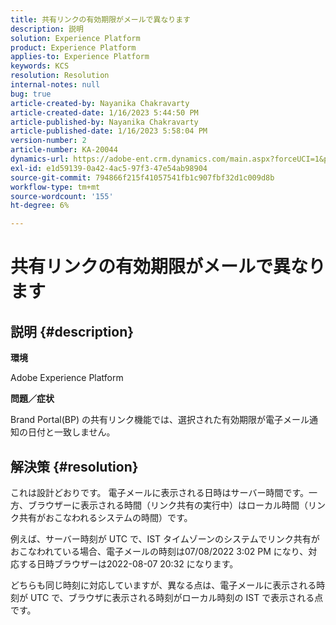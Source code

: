 ```yaml
---
title: 共有リンクの有効期限がメールで異なります
description: 説明
solution: Experience Platform
product: Experience Platform
applies-to: Experience Platform
keywords: KCS
resolution: Resolution
internal-notes: null
bug: true
article-created-by: Nayanika Chakravarty
article-created-date: 1/16/2023 5:44:50 PM
article-published-by: Nayanika Chakravarty
article-published-date: 1/16/2023 5:58:04 PM
version-number: 2
article-number: KA-20044
dynamics-url: https://adobe-ent.crm.dynamics.com/main.aspx?forceUCI=1&pagetype=entityrecord&etn=knowledgearticle&id=9e14b874-c595-ed11-aad1-6045bd006149
exl-id: e1d59139-0a42-4ac5-97f3-47e54ab98904
source-git-commit: 794866f215f41057541fb1c907fbf32d1c009d8b
workflow-type: tm+mt
source-wordcount: '155'
ht-degree: 6%

---
```


# 共有リンクの有効期限がメールで異なります

## 説明 {#description}


<b>環境</b>

Adobe Experience Platform

<b>問題／症状</b>

Brand Portal(BP) の共有リンク機能では、選択された有効期限が電子メール通知の日付と一致しません。


## 解決策 {#resolution}


これは設計どおりです。 電子メールに表示される日時はサーバー時間です。一方、ブラウザーに表示される時間（リンク共有の実行中）はローカル時間（リンク共有がおこなわれるシステムの時間）です。

例えば、サーバー時刻が UTC で、IST タイムゾーンのシステムでリンク共有がおこなわれている場合、電子メールの時刻は07/08/2022 3:02 PM になり、対応する日時ブラウザーは2022-08-07 20:32 になります。

どちらも同じ時刻に対応していますが、異なる点は、電子メールに表示される時刻が UTC で、ブラウザに表示される時刻がローカル時刻の IST で表示される点です。

